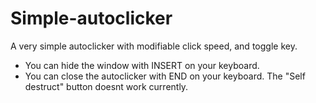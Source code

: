 # Simple-autoclicker
A very simple autoclicker with modifiable click speed, and toggle key.
- You can hide the window with INSERT on your keyboard.
- You can close the autoclicker with END on your keyboard.
The "Self destruct" button doesnt work currently.
